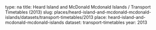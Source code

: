 type: na
title: Heard Island and McDonald Mcdonald Islands / Transport Timetables (2013)
slug: places/heard-island-and-mcdonald-mcdonald-islands/datasets/transport-timetables/2013
place: heard-island-and-mcdonald-mcdonald-islands
dataset: transport-timetables
year: 2013
